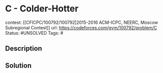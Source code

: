 # C - Colder-Hotter

contest: [[CFICPC/100792/100792|2015-2016 ACM-ICPC, NEERC, Moscow Subregional Contest]]
url: https://codeforces.com/gym/100792/problem/C
Status: #UNSOLVED
Tags: #

## Description

## Solution

